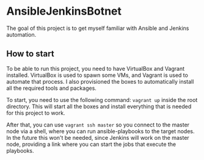 # AnsibleJenkinsBotnet
The goal of this project is to get myself familiar with Ansible and Jenkins automation.

## How to start
To be able to run this project, you need to have VirtualBox and Vagrant installed. VirtualBox is used to spawn some VMs, and Vagrant is used to automate that process. I also provisioned the boxes to automatically install all the required tools and packages.

To start, you need to use the following command: `vagrant up` inside the root directory. This will start all the boxes and install everything that is needed for this project to work.

After that, you can use `vagrant ssh master` so you connect to the master node via a shell, where you can run ansible-playbooks to the target nodes. In the future this won't be needed, since Jenkins will work on the master node, providing a link where you can start the jobs that execute the playbooks.